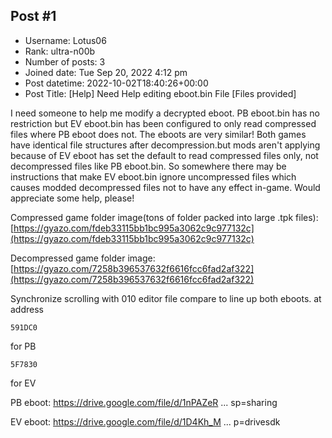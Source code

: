 ## Post #1
- Username: Lotus06
- Rank: ultra-n00b
- Number of posts: 3
- Joined date: Tue Sep 20, 2022 4:12 pm
- Post datetime: 2022-10-02T18:40:26+00:00
- Post Title: [Help] Need Help editing eboot.bin File [Files provided]

I need someone to help me modify a decrypted eboot. PB eboot.bin has no restriction but EV eboot.bin has been configured to only read compressed files where PB eboot does not. The eboots are very similar! Both games have identical file structures after decompression.but mods aren't applying because of EV eboot has set the default to read compressed files only, not decompressed files like PB eboot.bin. So somewhere there may be instructions that make EV eboot.bin ignore uncompressed files which causes modded decompressed files not to have any effect in-game. Would appreciate some help, please!

Compressed game folder image(tons of folder packed into large .tpk files):
[https://gyazo.com/fdeb33115bb1bc995a3062c9c977132c](https://gyazo.com/fdeb33115bb1bc995a3062c9c977132c)

Decompressed game folder image:
[https://gyazo.com/7258b396537632f6616fcc6fad2af322](https://gyazo.com/7258b396537632f6616fcc6fad2af322)

Synchronize scrolling with 010 editor file compare  to line up both eboots. at address 
```
591DC0
```
 for PB 
```
5F7830
```
 for EV

PB eboot:
https://drive.google.com/file/d/1nPAZeR ... sp=sharing

EV eboot:
https://drive.google.com/file/d/1D4Kh_M ... p=drivesdk
